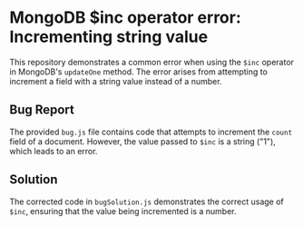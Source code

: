 # MongoDB $inc operator error: Incrementing string value

This repository demonstrates a common error when using the `$inc` operator in MongoDB's `updateOne` method.  The error arises from attempting to increment a field with a string value instead of a number.

## Bug Report
The provided `bug.js` file contains code that attempts to increment the `count` field of a document. However, the value passed to `$inc` is a string ("1"), which leads to an error.

## Solution
The corrected code in `bugSolution.js` demonstrates the correct usage of `$inc`, ensuring that the value being incremented is a number.